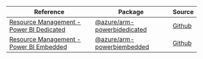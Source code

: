 | Reference | Package | Source |
|---|---|---|
|[Resource Management - Power BI Dedicated](arm-powerbidedicated-readme.md)|[@azure/arm-powerbidedicated](https://www.npmjs.com/package/@azure/arm-powerbidedicated)|[Github](https://github.com/Azure/azure-sdk-for-js/blob/main/sdk/powerbidedicated/arm-powerbidedicated)|
|[Resource Management - Power BI Embedded](arm-powerbiembedded-readme.md)|[@azure/arm-powerbiembedded](https://www.npmjs.com/package/@azure/arm-powerbiembedded)|[Github](https://github.com/Azure/azure-sdk-for-js/blob/main/sdk/powerbiembedded/arm-powerbiembedded)|

